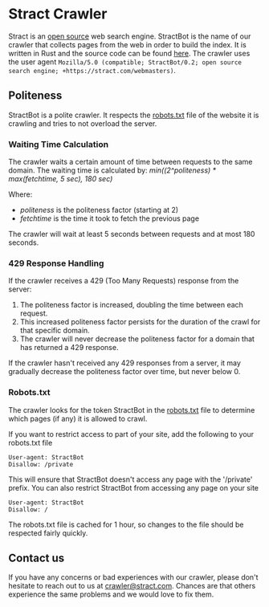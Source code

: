 # Stract Crawler

Stract is an [open source](https://github.com/StractOrg/stract/) web search engine. StractBot is the name of our crawler that collects pages from the web in order to build the index.
It is written in Rust and the source code can be found [here](https://github.com/StractOrg/stract/tree/main/crates/core/src/crawler).
The crawler uses the user agent `Mozilla/5.0 (compatible; StractBot/0.2; open source search engine; +https://stract.com/webmasters)`.

## Politeness

StractBot is a polite crawler. It respects the [robots.txt](https://en.wikipedia.org/wiki/Robots.txt) file of the website it is crawling and tries to not overload the server.

### Waiting Time Calculation

The crawler waits a certain amount of time between requests to the same domain. The waiting time is calculated by:
_min((2^politeness) \* max(fetchtime, 5 sec), 180 sec)_

Where:

- _politeness_ is the politeness factor (starting at 2)
- _fetchtime_ is the time it took to fetch the previous page

The crawler will wait at least 5 seconds between requests and at most 180 seconds.

### 429 Response Handling

If the crawler receives a 429 (Too Many Requests) response from the server:

1. The politeness factor is increased, doubling the time between each request.
2. This increased politeness factor persists for the duration of the crawl for that specific domain.
3. The crawler will never decrease the politeness factor for a domain that has returned a 429 response.

If the crawler hasn't received any 429 responses from a server, it may gradually decrease the politeness factor over time, but never below 0.

### Robots.txt

The crawler looks for the token StractBot in the [robots.txt](https://www.robotstxt.org/about.html) file to determine which pages (if any) it is allowed to crawl.

If you want to restrict access to part of your site, add the following to your robots.txt file

```
User-agent: StractBot
Disallow: /private
```

This will ensure that StractBot doesn't access any page with the '/private' prefix.
You can also restrict StractBot from accessing any page on your site

```
User-agent: StractBot
Disallow: /
```

The robots.txt file is cached for 1 hour, so changes to the file should be respected fairly quickly.

## Contact us

If you have any concerns or bad experiences with our crawler, please don't hesitate to reach out to us at [crawler@stract.com](mailto:crawler@stract.com). Chances are that others experience the same problems and we would love to fix them.
